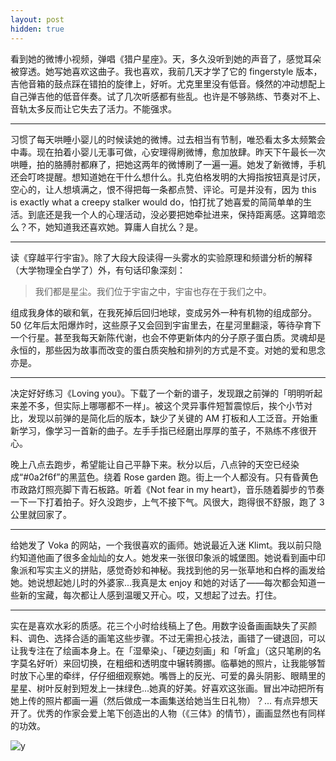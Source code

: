 ```yaml
---
layout: post
hidden: true
---
```


看到她的微博小视频，弹唱《猎户星座》。天，多久没听到她的声音了，感觉耳朵被穿透。她写她喜欢这曲子。我也喜欢，我前几天才学了它的 fingerstyle 版本，吉他音箱的鼓点踩在错拍的旋律上，好听。尤克里里没有低音。倏然的冲动想配上自己弹吉他的低音伴奏。试了几次听感都有些乱。也许是不够熟练、节奏对不上、音轨太多反而让它失去了活力。不能强求。

---

习惯了每天哄睡小婴儿的时候读她的微博。过去相当有节制，唯恐看太多太频繁会中毒。现在拍着小婴儿无事可做，心安理得刷微博，愈加放肆。昨天下午最长一次哄睡，拍的胳膊肘都麻了，把她这两年的微博刷了一遍一遍。她发了新微博，手机还会叮咚提醒。想知道她在干什么想什么。扎克伯格发明的大拇指按钮真是讨厌，空心的，让人想填满之，恨不得把每一条都点赞、评论。可是并没有，因为 this is exactly what a creepy stalker would do，怕打扰了她喜爱的简简单单的生活。到底还是我一个人的心理活动，没必要把她牵扯进来，保持距离感。这算暗恋么？不，她知道我还喜欢她。算庸人自扰么？是。

---

读《穿越平行宇宙》。除了大段大段读得一头雾水的实验原理和频谱分析的解释（大学物理全白学了）外，有句话印象深刻：

> 我们都是星尘。我们位于宇宙之中，宇宙也存在于我们之中。

组成我身体的碳和氧，在我死掉后回归地球，变成另外一种有机物的组成部分。50 亿年后太阳爆炸时，这些原子又会回到宇宙里去，在星河里翻滚，等待孕育下一个行星。甚至我每天新陈代谢，也会不停更新体内的分子原子蛋白质。灵魂却是永恒的，那些因为故事而改变的蛋白质突触和排列的方式是不变。对她的爱和思念亦是。

---

决定好好练习《Loving you》。下载了一个新的谱子，发现跟之前弹的「明明听起来差不多，但实际上哪哪都不一样」。被这个灵异事件短暂震惊后，挨个小节对比，发现以前弹的是简化后的版本，缺少了关键的 AM 打板和人工泛音。开始重新学习，像学习一首新的曲子。左手手指已经磨出厚厚的茧子，不熟练不疼很开心。

晚上八点去跑步，希望能让自己平静下来。秋分以后，八点钟的天空已经染成“#0a2f6f”的黑蓝色。绕着 Rose garden 跑。街上一个人都没有。只有昏黄色市政路灯照亮脚下青石板路。听着《Not fear in my heart》，音乐随着脚步的节奏一下一下打着拍子。好久没跑步，上气不接下气。风很大，跑得很不舒服，跑了 3 公里就回家了。

---

给她发了 Voka 的网站，一个我很喜欢的画师。她说最近入迷 Klimt。我以前只隐约知道他画了很多金灿灿的女人。她发来一张很印象派的城堡图。她说看到画中印象派和写实主义的拼贴，感觉奇妙和神秘。我找到他的另一张草地和白桦的画发给她。她说想起她儿时的外婆家...我真是太 enjoy 和她的对话了——每次都会知道一些新的宝藏，每次都让人感到温暖又开心。哎，又想起了过去。打住。

---

实在是喜欢水彩的质感。花三个小时给线稿上了色。用数字设备画画缺失了买颜料、调色、选择合适的画笔这些步骤。不过无需担心技法，画错了一键退回，可以让我专注在了绘画本身上。在「湿晕染」、「硬边刻画」和「听盒」（这只笔刷的名字莫名好听）来回切换，在粗细和透明度中辗转腾挪。临摹她的照片，让我能够暂时放下心里的牵绊，仔仔细细观察她。嘴唇上的反光、可爱的鼻头阴影、眼睛里的星星、树叶反射到短发上一抹绿色...她真的好美。好喜欢这张画。冒出冲动把所有她上传的照片都画一遍（然后做成一本画集送给她当生日礼物）？... 有点异想天开了。优秀的作家会爱上笔下创造出的人物（《三体》的情节），画画显然也有同样的功效。

![y](https://user-images.githubusercontent.com/7303373/135318956-81b255f0-e884-43f8-9339-b3279eaffde5.jpg)
